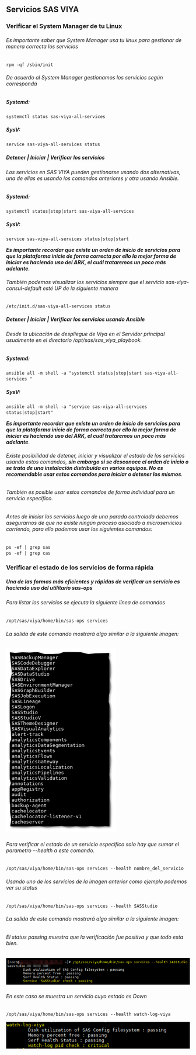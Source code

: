 ## Servicios SAS VIYA
### Verificar el System Manager de tu Linux
###### Es importante saber que System Manager usa tu linux para gestionar de manera correcta los servicios

```
rpm -qf /sbin/init
```

###### De acuerdo al System Manager gestionamos los servicios según corresponda

##### Systemd: 
```
systemctl status sas-viya-all-services
```

##### SysV: 
```
service sas-viya-all-services status
```

##### Detener | Iniciar | Verificar los servicios
###### Los servicios en SAS VIYA pueden gestionarse usando dos alternativas, una de ellas es usando los comandos anteriores y otra usando Ansible. 

##### Systemd: 
```
systemctl status|stop|start sas-viya-all-services
``` 

##### SysV: 
```
service sas-viya-all-services status|stop|start
```
**_Es importante recordar que existe un orden de inicio de servicios para que la plataforma inicie de forma correcta por ello la mejor forma de iniciar es haciendo uso del ARK, el cuál trataremos un poco más adelante_**.

###### También podemos visualizar los servicios siempre que el servicio sas-viya-consul-default esté UP de la siguiente manera

```
/etc/init.d/sas-viya-all-services status
```
##### Detener | Iniciar | Verificar los servicios usando Ansible

###### Desde la ubicación de despliegue de Viya en el Servidor principal usualmente en el directorio /opt/sas/sas_viya_playbook. 

##### Systemd: 
```
ansible all -m shell -a "systemctl status|stop|start sas-viya-all-services "
```
##### SysV:
```
ansible all -m shell -a "service sas-viya-all-services status|stop|start"
```

**_Es importante recordar que existe un orden de inicio de servicios para que la plataforma inicie de forma correcta por ello la mejor forma de iniciar es haciendo uso del ARK, el cuál trataremos un poco más adelante_**.

###### Existe posibilidad de detener, iniciar y visualizar el estado de los servicios usando estos comandos, **_sin embargo si se desconoce el orden de inicio o se trata de una instalación distribuida en varios equipos. No es recomendable usar estos comandos para iniciar o detener los mismos_**.
###### También es posible usar estos comandos de forma individual para un servicio especifico.

###### Antes de iniciar los servicios luego de una parada controlada debemos asegurarnos de que no existe ningún proceso asociado a microservicios corriendo, para ello podemos usar los siguientes comandos:

```
ps -ef | grep sas
ps -ef | grep cas
```

### Verificar el estado de los servicios de forma rápida
##### Una de las formas más eficientes y rápidas de verificar un servicio es haciendo uso del utilitario sas-ops

###### Para listar los servicios se ejecuta la siguiente línea de comandos

```
/opt/sas/viya/home/bin/sas-ops services
```
###### La salida de este comando mostrará algo similar a la siguiente imagen:

![Services_out](https://github.com/loboeduardo6565/SAS-Arch/blob/master/servicios.png)

###### Para verificar el estado de un servicio especifico solo hay que sumar el parametro --health a este comando.

```
/opt/sas/viya/home/bin/sas-ops services --health nombre_del_servicio
```

###### Usando uno de los servicios de la imagen anterior como ejemplo podemos ver su status

```
/opt/sas/viya/home/bin/sas-ops services --health SASStudio
```
###### La salida de este comando mostrará algo similar a la siguiente imagen:

###### El status passing muestra que la verificación fue positiva y que todo esta bien. 

![Status_check](https://github.com/loboeduardo6565/SAS-Arch/blob/master/status.png)


###### En este caso se muestra un servicio cuyo estado es Down 

```
/opt/sas/viya/home/bin/sas-ops services --health watch-log-viya
```

![Status_check_Critical](https://github.com/loboeduardo6565/SAS-Arch/blob/master/statuscritical.png)
